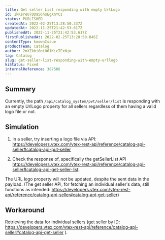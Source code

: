 ```yaml
---
title: Get seller List responding with empty UrlLogo
id: 1kKsre07DDa56hsEgXnYCz
status: PUBLISHED
createdAt: 2022-02-25T13:28:50.337Z
updatedAt: 2022-11-25T21:42:53.617Z
publishedAt: 2022-11-25T21:42:53.617Z
firstPublishedAt: 2022-02-25T13:28:50.846Z
contentType: knownIssue
productTeam: Catalog
author: 2mXZkbi0oi061KicTExNjo
tag: Catalog
slug: get-seller-list-responding-with-empty-urllogo
kiStatus: Fixed
internalReference: 387508
---
```


## Summary


Currently, the path `/api/catalog_system/pvt/seller/list` is responding with an empty UrlLogo property for all sellers regardless of them having a valid logo file or not.




## Simulation


1) In a seller, try inserting a logo file via API: https://developers.vtex.com/vtex-rest-api/reference/catalog-api-seller#catalog-api-put-seller

2) Check the response of, specifically the getSellerList API https://developers.vtex.com/vtex-rest-api/reference/catalog-api-seller#catalog-api-get-seller-list.

The URL logo property will not be updated, despite the sent data in the payload. (The get seller API, for fetching an individual seller's data, still functions as intended: https://developers.vtex.com/vtex-rest-api/reference/catalog-api-seller#catalog-api-get-seller)






## Workaround


Retrieving the data for individual sellers (get seller by ID: https://developers.vtex.com/vtex-rest-api/reference/catalog-api-seller#catalog-api-get-seller ).

